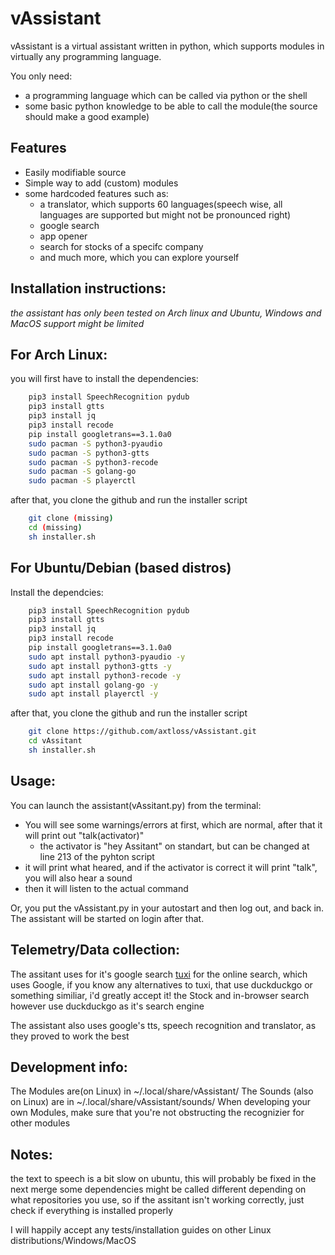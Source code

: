 # vAssistant

vAssistant is a virtual assistant written in python, 
which supports modules in virtually any programming language.

You only need:
- a programming language which can be called via python or the shell
- some basic python knowledge to be able to call the module(the source should make a good example)


## Features
- Easily modifiable source
- Simple way to add (custom) modules
- some hardcoded features such as:
    - a translator, which supports 60 languages(speech wise, all languages are supported but might not be pronounced right)
    - google search
    - app opener
    - search for stocks of a specifc company
    - and much more, which you can explore yourself

## Installation instructions:
_the assistant has only been tested on Arch linux and Ubuntu, Windows and MacOS support might be limited_

## For Arch Linux:
you will first have to install the dependencies:
```sh
    pip3 install SpeechRecognition pydub
    pip3 install gtts
    pip3 install jq
    pip3 install recode
    pip install googletrans==3.1.0a0
    sudo pacman -S python3-pyaudio
    sudo pacman -S python3-gtts
    sudo pacman -S python3-recode
    sudo pacman -S golang-go
    sudo pacman -S playerctl
```

after that, you clone the github and run the installer script
```sh
    git clone (missing)
    cd (missing)
    sh installer.sh
```

## For Ubuntu/Debian (based distros)
Install the dependcies:
```sh
    pip3 install SpeechRecognition pydub
    pip3 install gtts
    pip3 install jq
    pip3 install recode
    pip install googletrans==3.1.0a0
    sudo apt install python3-pyaudio -y
    sudo apt install python3-gtts -y
    sudo apt install python3-recode -y
    sudo apt install golang-go -y
    sudo apt install playerctl -y
```
after that, you clone the github and run the installer script
```sh
    git clone https://github.com/axtloss/vAssistant.git
    cd vAssitant
    sh installer.sh
```

## Usage:

You can launch the assistant(vAssitant.py) from the terminal:
- You will see some warnings/errors at first, which are normal, after that it will print out "talk(activator)"
    - the activator is "hey Assitant" on standart, but can be changed at line 213 of the pyhton script
- it will print what heared, and if the activator is correct it will print "talk", you will also hear a sound
- then it will listen to the actual command

Or, you put the vAssistant.py in your autostart and then log out, and back in. The assistant will be started on login after that.

## Telemetry/Data collection:
The assitant uses for it's google search [tuxi](https://github.com/Bugswriter/tuxi) for the online search, which uses Google, if you know any alternatives to tuxi, that use duckduckgo or something similiar, i'd greatly accept it!
the Stock and in-browser search however use duckduckgo as it's search engine

The assistant also uses google's tts, speech recognition and translator, as they proved to work the best

## Development info:
The Modules are(on Linux) in ~/.local/share/vAssistant/
The Sounds (also on Linux) are in ~/.local/share/vAssistant/sounds/
When developing your own Modules, make sure that you're not obstructing the recognizier for other modules

## Notes:
the text to speech is a bit slow on ubuntu, this will probably be fixed in the next merge
some dependencies might be called different depending on what repositories you use, so if the assitant isn't working correctly, just check if everything is installed properly

I will happily accept any tests/installation guides on other Linux distributions/Windows/MacOS